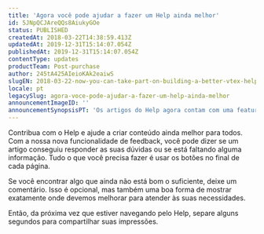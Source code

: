 ```yaml
---
title: 'Agora você pode ajudar a fazer um Help ainda melhor'
id: 5JNpQCJAreQQs8AiukyGOe
status: PUBLISHED
createdAt: 2018-03-22T14:38:59.413Z
updatedAt: 2019-12-31T15:14:07.054Z
publishedAt: 2019-12-31T15:14:07.054Z
contentType: updates
productTeam: Post-purchase
author: 245tA425AIeioKAk2eaiwS
slugEN: 2018-03-22-now-you-can-take-part-on-building-a-better-vtex-help
locale: pt
legacySlug: agora-voce-pode-ajudar-a-fazer-um-help-ainda-melhor
announcementImageID: ''
announcementSynopsisPT: 'Os artigos do Help agora contam com uma feature de feedback para você dar opinião sobre nosso conteúdo.'
---
```


Contribua com o Help e ajude a criar conteúdo ainda melhor para todos. Com a nossa nova funcionalidade de feedback, você pode dizer se um artigo conseguiu responder as suas dúvidas ou se está faltando alguma informação. Tudo o que você precisa fazer é usar os botões no final de cada página.

Se você encontrar algo que ainda não está bom o suficiente, deixe um comentário. Isso é opcional, mas também uma boa forma de mostrar exatamente onde devemos melhorar para atender às suas necessidades. 

Então, da próxima vez que estiver navegando pelo Help, separe alguns segundos para compartilhar suas impressões.
